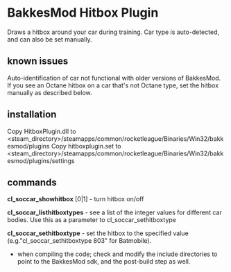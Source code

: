 # BakkesMod Hitbox Plugin
Draws a hitbox around your car during training.   Car type is auto-detected, and can also be set manually. 

## known issues

Auto-identification of car not functional with older versions of BakkesMod.  If you see an Octane hitbox on a car that's not Octane type, set the hitbox manually as described below.

## installation

Copy HitboxPlugin.dll to <steam_directory>/steamapps/common/rocketleague/Binaries/Win32/bakkesmod/plugins
Copy hitboxplugin.set to <steam_directory>/steamapps/common/rocketleague/Binaries/Win32/bakkesmod/plugins/settings

## commands

**cl_soccar_showhitbox** [0|1] - turn hitbox on/off

**cl_soccar_listhitboxtypes** - see a list of the integer values for different car bodies.  Use this as a parameter to cl_soccar_sethitboxtype

**cl_soccar_sethitboxtype** <int> - set the hitbox to the specified value (e.g."cl_soccar_sethitboxtype 803" for Batmobile).

- when compiling the code; check and modify the include directories to point to the BakkesMod sdk, and the post-build step as well.

